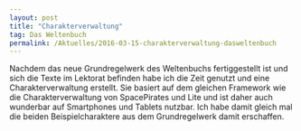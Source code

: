 ```yaml
---
layout: post
title: "Charakterverwaltung"
tag: Das Weltenbuch
permalink: /Aktuelles/2016-03-15-charakterverwaltung-dasweltenbuch
---
```


Nachdem das neue Grundregelwerk des Weltenbuchs fertiggestellt ist und sich die Texte im Lektorat befinden habe ich die Zeit genutzt und eine Charakterverwaltung erstellt. Sie basiert auf dem gleichen Framework wie die Charakterverwaltung von SpacePirates und Lite und ist daher auch wunderbar auf Smartphones und Tablets nutzbar. Ich habe damit gleich mal die beiden Beispielcharaktere aus dem Grundregelwerk damit erschaffen.


